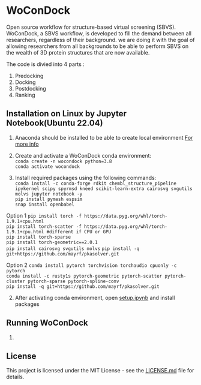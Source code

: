 # WoConDock
<!-- markdown-link-check-disable-next-line -->
Open source workflow for structure-based virtual screening (SBVS).
WoConDock, a SBVS workflow, is developed to fill the demand between all researchers, regardless of their background. we are doing it with the goal of allowing researchers from all backgrounds to be able to perform SBVS on the wealth of 3D protein structures that are now available.

The code is divied into 4 parts :
1. Predocking
2. Docking
3. Postdocking
4. Ranking

## Installation on Linux by Jupyter Notebook(Ubuntu 22.04)
<!-- markdown-link-check-disable-next-line -->

1. Anaconda should be installed to be able to create local environment [For more info](https://docs.anaconda.com/anaconda/install/index.html)

2. Create and activate a WoConDock conda environment:  
`conda create -n wocondock python=3.8`  
`conda activate wocondock`  

3. Install required packages using the following commands:  
`conda install -c conda-forge rdkit chembl_structure_pipeline ipykernel scipy spyrmsd kneed scikit-learn-extra cairosvg svgutils molvs jupyter notebook -y`  
`pip install pymesh espsim`  
`snap install openbabel`

Option 1
`pip install torch -f https://data.pyg.org/whl/torch-1.9.1+cpu.html`  
`pip install torch-scatter -f https://data.pyg.org/whl/torch-1.9.1+cpu.html #different if CPU or GPU`  
`pip install torch-sparse`  
`pip install torch-geometric==2.0.1`  
`pip install cairosvg svgutils molvs`
`pip install -q git+https://github.com/mayrf/pkasolver.git` 

Option 2
`conda install pytorch torchvision torchaudio cpuonly -c pytorch`  
`conda install -c rusty1s pytorch-geometric pytorch-scatter pytorch-cluster pytorch-sparse pytorch-spline-conv`   
`pip install -q git+https://github.com/mayrf/pkasolver.git`  


2. After activating conda environment, open [setup.ipynb](https://gitlab.com/hibrahim21/CADD22/-/blob/main/consensus_docking_python/setup.ipynb) and install packages

## Running WoConDock

1. 

## License
<!-- markdown-link-check-disable-next-line -->
This project is licensed under the MIT License - see the [LICENSE.md](https://gitlab.com/hibrahim21/CADD22/-/blob/main/LICENSE) file for details.


